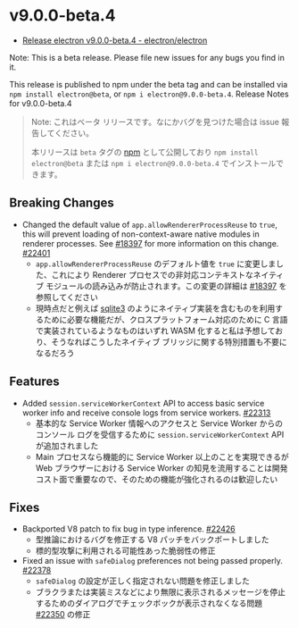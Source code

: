 # v9.0.0-beta.4

- [Release electron v9.0.0-beta.4 - electron/electron](https://github.com/electron/electron/releases/tag/v9.0.0-beta.4)

Note: This is a beta release. Please file new issues for any bugs you find in it.

This release is published to npm under the beta tag and can be installed via `npm install electron@beta`, or `npm i electron@9.0.0-beta.4`.
Release Notes for v9.0.0-beta.4

> Note: これはベータ リリースです。なにかバグを見つけた場合は issue 報告してください。
>
> 本リリースは `beta` タグの [npm](https://www.npmjs.com/package/electron) として公開しており `npm install electron@beta` または `npm i electron@9.0.0-beta.4` でインストールできます。

## Breaking Changes

- Changed the default value of `app.allowRendererProcessReuse` to `true`, this will prevent loading of non-context-aware native modules in renderer processes. See [#18397](https://github.com/electron/electron/pull/18397) for more information on this change. [#22401](https://github.com/electron/electron/pull/22401)
  - `app.allowRendererProcessReuse` のデフォルト値を `true` に変更しました、これにより Renderer プロセスでの非対応コンテキストなネイティブ モジュールの読み込みが防止されます。この変更の詳細は [#18397](https://github.com/electron/electron/pull/18397) を参照してください
  - 現時点だと例えば [sqlite3](https://www.npmjs.com/package/sqlite3) のようにネイティブ実装を含むものを利用するために必要な機能だが、クロスプラットフォーム対応のために C 言語で実装されているようなものはいずれ WASM 化すると私は予想しており、そうなればこうしたネイティブ ブリッジに関する特別措置も不要になるだろう

## Features

- Added `session.serviceWorkerContext` API to access basic service worker info and receive console logs from service workers. [#22313](https://github.com/electron/electron/pull/22313)
  - 基本的な Service Worker 情報へのアクセスと Service Worker からのコンソール ログを受信するために `session.serviceWorkerContext` API が追加されました
  - Main プロセスなら機能的に Service Worker 以上のことを実現できるが Web ブラウザーにおける Service Worker の知見を流用することは開発コスト面で重要なので、そのための機能が強化されるのは歓迎したい

## Fixes

- Backported V8 patch to fix bug in type inference. [#22426](https://github.com/electron/electron/pull/22426)
  - 型推論におけるバグを修正する V8 パッチをバックポートしました
  - 標的型攻撃に利用される可能性あった脆弱性の修正
- Fixed an issue with `safeDialog` preferences not being passed properly. [#22378](https://github.com/electron/electron/pull/22378)
  - `safeDialog` の設定が正しく指定されない問題を修正しました
  - ブラクラまたは実装ミスなどにより無限に表示されるメッセージを停止するためのダイアログでチェックボックが表示されなくなる問題 [#22350](https://github.com/electron/electron/issues/22350) の修正
